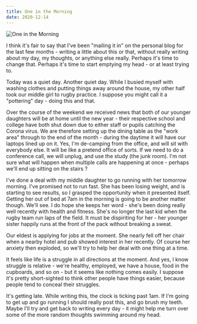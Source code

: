 ```yaml
---
title: One in the Morning
date: 2020-12-14
---
```


![One in the Morning](https://source.unsplash.com/0gkw_9fy0eQ/1600x900)

I think it's fair to say that I've been "mailing it in" on the personal blog for the last few months - writing a little about this or that, without really writing about my day, my thoughts, or anything else really. Perhaps it's time to change that. Perhaps it's time to start emptying my head - or at least trying to.

Today was a quiet day. Another quiet day. While I busied myself with washing clothes and putting things away around the house, my other half took our middle girl to rugby practice. I suppose you might call it a "pottering" day - doing this and that.

Over the course of the weekend we received news that both of our younger daughters will be at home until the new year - their respective school and college have both shut down due to either staff or pupils catching the Corona virus. We are therefore setting up the dining table as the "work area" through to the end of the month - during the daytime it will have our laptops lined up on it. Yes, I'm de-camping from the office, and will sit with everybody else. It will be like a pretend office of sorts. If we need to do a conference call, we will unplug, and use the study (the junk room). I'm not sure what will happen when multiple calls are happening at once - perhaps we'll end up sitting on the stairs ?

I've done a deal with my middle daughter to go running with her tomorrow morning. I've promised not to run fast. She has been losing weight, and is starting to see results, so I grasped the opportunity when it presented itself. Getting her out of bed at 7am in the morning is going to be another matter though. We'll see. I do hope she keeps her word - she's been doing really well recently with health and fitness. She's no longer the last kid when the rugby team run laps of the field. It must be dispiriting for her - her younger sister happily runs at the front of the pack without breaking a sweat.

Our eldest is applying for jobs at the moment. She nearly fell off her chair when a nearby hotel and pub showed interest in her recently. Of course her anxiety then exploded, so we'll try to help her deal with one thing at a time.

It feels like life is a struggle in all directions at the moment. And yes, I know struggle is relative - we're healthy, employed, we have a house, food in the cupboards, and so on - but it seems like nothing comes easily. I suppose it's pretty short-sighted to think other people have things easier, because people tend to conceal their struggles.

It's getting late. While writing this, the clock is ticking past 1am. If I'm going to get up and go running I should really post this, and go brush my teeth. Maybe I'll try and get back to writing every day - it might help me turn over some of the more random thoughts swimming around my head.
